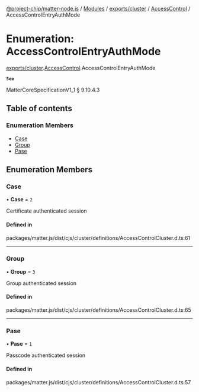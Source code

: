 [@project-chip/matter-node.js](../README.md) / [Modules](../modules.md) / [exports/cluster](../modules/exports_cluster.md) / [AccessControl](../modules/exports_cluster.AccessControl.md) / AccessControlEntryAuthMode

# Enumeration: AccessControlEntryAuthMode

[exports/cluster](../modules/exports_cluster.md).[AccessControl](../modules/exports_cluster.AccessControl.md).AccessControlEntryAuthMode

**`See`**

MatterCoreSpecificationV1_1 § 9.10.4.3

## Table of contents

### Enumeration Members

- [Case](exports_cluster.AccessControl.AccessControlEntryAuthMode.md#case)
- [Group](exports_cluster.AccessControl.AccessControlEntryAuthMode.md#group)
- [Pase](exports_cluster.AccessControl.AccessControlEntryAuthMode.md#pase)

## Enumeration Members

### Case

• **Case** = ``2``

Certificate authenticated session

#### Defined in

packages/matter.js/dist/cjs/cluster/definitions/AccessControlCluster.d.ts:61

___

### Group

• **Group** = ``3``

Group authenticated session

#### Defined in

packages/matter.js/dist/cjs/cluster/definitions/AccessControlCluster.d.ts:65

___

### Pase

• **Pase** = ``1``

Passcode authenticated session

#### Defined in

packages/matter.js/dist/cjs/cluster/definitions/AccessControlCluster.d.ts:57
